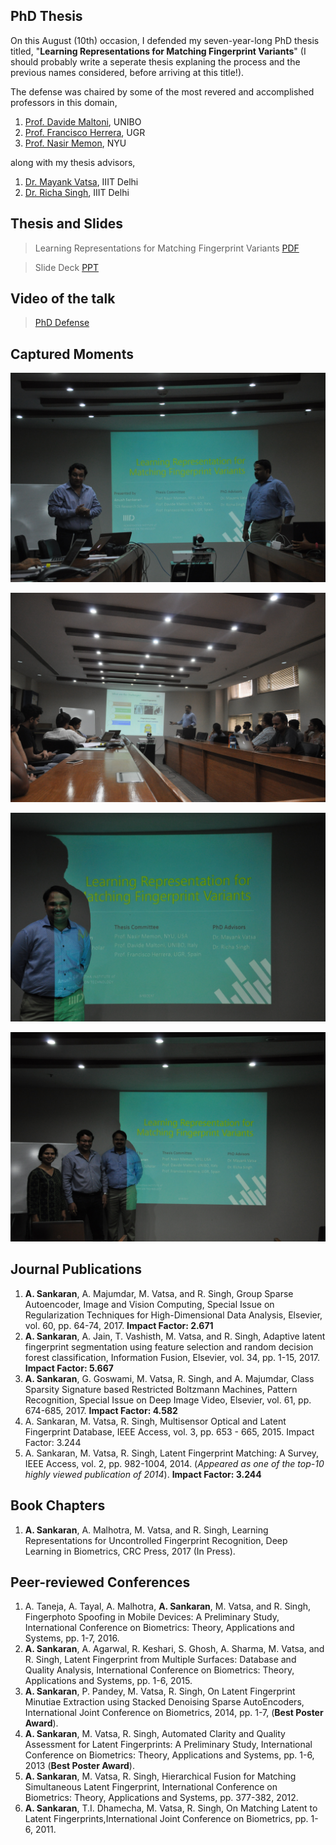 ## PhD Thesis

On this August (10th) occasion, I defended my seven-year-long PhD thesis titled, "**Learning Representations for Matching Fingerprint Variants**" (I should probably write a seperate thesis explaning the process and the previous names considered, before arriving at this title!). 

The defense was chaired by some of the most revered and accomplished professors in this domain,
1. [Prof. Davide Maltoni](https://www.unibo.it/sitoweb/davide.maltoni/en), UNIBO
2. [Prof. Francisco Herrera](http://decsai.ugr.es/~herrera/), UGR
3. [Prof. Nasir Memon](http://engineering.nyu.edu/people/nasir-memon), NYU 

along with my thesis advisors,
1. [Dr. Mayank Vatsa](https://www.iiitd.edu.in/~mayank/), IIIT Delhi
2. [Dr. Richa Singh](https://www.iiitd.edu.in/~richa/), IIIT Delhi

## Thesis and Slides

> Learning Representations for Matching Fingerprint Variants [PDF](../docs/Thesis_Anush_1.pdf)

> Slide Deck [PPT](../docs/Thesis_slides_v2.pptx)

## Video of the talk

> [PhD Defense](https://youtu.be/D0OjXnmlbp0)

## Captured Moments

![](../pictures/thesis1.JPG)

![](../pictures/thesis2.JPG)

![](../pictures/thesis3.JPG)

![](../pictures/thesis4.JPG)

## Journal Publications

1. **A. Sankaran**, A. Majumdar, M. Vatsa, and R. Singh, Group Sparse Autoencoder, Image and Vision Computing, Special Issue on Regularization Techniques for High-Dimensional Data Analysis, Elsevier, vol. 60, pp. 64-74, 2017. **Impact Factor: 2.671**
3. **A. Sankaran**, A. Jain, T. Vashisth, M. Vatsa, and R. Singh, Adaptive latent fingerprint segmentation using feature selection and random decision forest classification, Information Fusion, Elsevier, vol. 34, pp. 1-15, 2017. **Impact Factor: 5.667**
4. **A. Sankaran**, G. Goswami, M. Vatsa, R. Singh, and A. Majumdar, Class Sparsity Signature based Restricted Boltzmann Machines, Pattern Recognition, Special Issue on Deep Image Video, Elsevier, vol. 61, pp. 674-685, 2017. **Impact Factor: 4.582**
5. A. Sankaran, M. Vatsa, R. Singh, Multisensor Optical and Latent Fingerprint Database, IEEE Access, vol. 3, pp. 653 - 665, 2015. Impact Factor: 3.244
6. A. Sankaran, M. Vatsa, R. Singh, Latent Fingerprint Matching: A Survey, IEEE Access, vol. 2, pp. 982-1004, 2014. (_Appeared as one of the top-10 highly viewed publication of 2014_). **Impact Factor: 3.244**

## Book Chapters
1. **A. Sankaran**, A. Malhotra, M. Vatsa, and R. Singh, Learning Representations for Uncontrolled Fingerprint Recognition, Deep Learning in Biometrics, CRC Press, 2017 (In Press).

## Peer-reviewed Conferences
1. A. Taneja, A. Tayal, A. Malhotra, **A. Sankaran**, M. Vatsa, and R. Singh, Fingerphoto Spoofing in Mobile Devices: A Preliminary Study, International Conference on Biometrics: Theory, Applications and Systems, pp. 1-7, 2016.
2. **A. Sankaran**, A. Agarwal, R. Keshari, S. Ghosh, A. Sharma, M. Vatsa, and R. Singh, Latent Fingerprint from Multiple Surfaces: Database and Quality Analysis, International Conference on Biometrics: Theory, Applications and Systems, pp. 1-6, 2015.
3. **A. Sankaran**, P. Pandey, M. Vatsa, R. Singh, On Latent Fingerprint Minutiae Extraction using Stacked Denoising Sparse AutoEncoders, International Joint Conference on Biometrics, 2014, pp. 1-7, (**Best Poster Award**).
4. **A. Sankaran**, M. Vatsa, R. Singh, Automated Clarity and Quality Assessment for Latent Fingerprints: A Preliminary Study, International Conference on Biometrics: Theory, Applications and Systems, pp. 1-6, 2013 (**Best Poster Award**).
5. **A. Sankaran**, M. Vatsa, R. Singh, Hierarchical Fusion for Matching Simultaneous Latent Fingerprint, International Conference on Biometrics: Theory, Applications and Systems, pp. 377-382, 2012.
6. **A. Sankaran**, T.I. Dhamecha, M. Vatsa, R. Singh, On Matching Latent to Latent Fingerprints,International Joint Conference on Biometrics, pp. 1-6, 2011.
